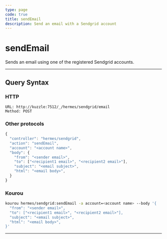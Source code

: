```yaml
---
type: page
code: true
title: sendEmail
description: Send an email with a Sendgrid account
---
```


# sendEmail

Sends an email using one of the registered Sendgrid accounts.

---

## Query Syntax

### HTTP

```http
URL: http://kuzzle:7512/_/hermes/sendgrid/email
Method: POST
```

### Other protocols

```js
{
  "controller": "hermes/sendgrid",
  "action": "sendEmail",
  "account": "<account name>",
  "body": {
    "from": "<sender email>",
    "to": ["<recipient1 email>", "<recipient2 email>"],
    "subject": "<email subject>",
    "html": "<email body>",
  }
}
```

### Kourou

```bash
kourou hermes/sendgrid:sendEmail -a account=<account name> --body '{
  "from": "<sender email>",
  "to": ["<recipient1 email>", "<recipient2 email>"],
  "subject": "<email subject>",
  "html": "<email body>",
}'
```
---
